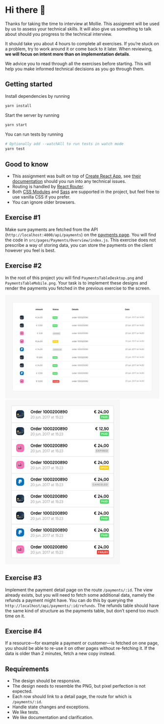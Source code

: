 # Hi there 👋

Thanks for taking the time to interview at Mollie. This assigment will be used by us to assess your technical skills. It will also give us something to talk about should you progress to the technical interview.

It should take you about 4 hours to complete all exercises. If you’re stuck on a problem, try to work around it or come back to it later. When reviewing, **we will focus on intent more than on implementation details**.

We advice you to read through all the exercises before starting. This will help you make informed technical decisions as you go through them.

## Getting started

Install dependencies by running

```bash
yarn install
```

Start the server by running

```bash
yarn start
```

You can run tests by running

```bash
# Optionally add --watchAll to run tests in watch mode
yarn test
```

## Good to know

* This assignment was built on top of [Create React App](https://create-react-app.dev/), see [their documentation](https://create-react-app.dev/docs/getting-started) should you run into any technical issues.
* Routing is handled by [React Router](https://reacttraining.com/react-router/web/guides/quick-start).
* Both [CSS Modules](https://github.com/css-modules/css-modules) and [Sass](https://sass-lang.com/) are supported in the project, but feel free to use vanilla CSS if you prefer.
* You can ignore older browsers.

## Exercise #1

Make sure payments are fetched from the API (`http://localhost:4000/api/payments`) on the [payments page](http://localhost:3000/payments). You will find the code in `src/pages/Payments/Overview/index.js`. This exercise does not prescribe a way of storing data, you can store the payments on the client however you feel is best.

## Exercise #2

In the root of this project you will find `PaymentsTableDesktop.png` and `PaymentsTableMobile.png`. Your task is to implement these designs and render the payments you fetched in the previous exercise to the screen.

![Paymnents table on desktop](src/assets/images/PaymentsTableDesktop.png)
![Paymnents table on mobile](src/assets/images/PaymentsTableMobile.png)

## Exercise #3

Implement the payment detail page on the route `/payments/:id`. The view already exists, but you will need to fetch some additional data, namely the refunds a payment might have. You can do this by querying the `http://localhost/api/payments/:id/refunds`. The refunds table should have the same kind of structure as the payments table, but don’t spend too much time on it.

## Exercise #4

If a resource—for example a payment or customer—is fetched on one page, you should be able to re-use it on other pages without re-fetching it. If the data is older than 2 minutes, fetch a new copy instead.

## Requirements
* The design should be responsive.
* The design needs to resemble the PNG, but pixel perfection is not expected.
* Each row should link to a detail page, the route for which is `/payments/:id`.
* Handle state changes and exceptions.
* We like tests.
* We like documentation and clarification.

